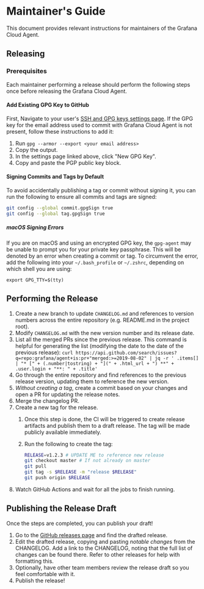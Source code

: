 # Maintainer's Guide

This document provides relevant instructions for maintainers of the Grafana
Cloud Agent.

## Releasing

### Prerequisites

Each maintainer performing a release should perform the following steps once
before releasing the Grafana Cloud Agent.

#### Add Existing GPG Key to GitHub

First, Navigate to your user's [SSH and GPG keys settings
page](https://github.com/settings/keys). If the GPG key for the email address
used to commit with Grafana Cloud Agent is not present, follow these
instructions to add it:

1. Run `gpg --armor --export <your email address>`
2. Copy the output.
3. In the settings page linked above, click "New GPG Key".
4. Copy and paste the PGP public key block.

#### Signing Commits and Tags by Default

To avoid accidentally publishing a tag or commit without signing it, you can run
the following to ensure all commits and tags are signed:

```bash
git config --global commit.gpgSign true
git config --global tag.gpgSign true
```

##### macOS Signing Errors

If you are on macOS and using an encrypted GPG key, the `gpg-agent` may be
unable to prompt you for your private key passphrase. This will be denoted by an
error when creating a commit or tag. To circumvent the error, add the following
into your `~/.bash_profile` or `~/.zshrc`, depending on which shell you are
using:

```
export GPG_TTY=$(tty)
```

## Performing the Release

1. Create a new branch to update `CHANGELOG.md` and references to version
   numbers across the entire repository (e.g. README.md in the project root).
2. Modify `CHANGELOG.md` with the new version number and its release date.
3. List all the merged PRs since the previous release. This command is helpful
   for generating the list (modifying the date to the date of the previous release): `curl https://api.github.com/search/issues?q=repo:grafana/agent+is:pr+"merged:>=2019-08-02" | jq -r ' .items[] | "* [" + (.number|tostring) + "](" + .html_url + ") **" + .user.login + "**: " + .title'`
4. Go through the entire repository and find references to the previous release
   version, updating them to reference the new version.
5. *Without creating a tag*, create a commit based on your changes and open a PR
   for updating the release notes.
6. Merge the changelog PR.
7. Create a new tag for the release.
    1. Once this step is done, the CI will be triggered to create release
       artifacts and publish them to a draft release. The tag will be made
       publicly available immediately.
    2. Run the following to create the tag:

       ```bash
       RELEASE=v1.2.3 # UPDATE ME to reference new release
       git checkout master # If not already on master
       git pull
       git tag -s $RELEASE -m "release $RELEASE"
       git push origin $RELEASE
       ```
8. Watch GitHub Actions and wait for all the jobs to finish running.

## Publishing the Release Draft

Once the steps are completed, you can publish your draft!

1. Go to the [GitHub releases page](https://github.com/grafana/agent/releases)
   and find the drafted release.
2. Edit the drafted release, copying and pasting *notable changes* from the
   CHANGELOG. Add a link to the CHANGELOG, noting that the full list of changes
   can be found there. Refer to other releases for help with formatting this.
3. Optionally, have other team members review the release draft so you feel
   comfortable with it.
4. Publish the release!
